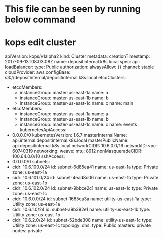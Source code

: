 # This file can be seen by running below command

# kops edit cluster


apiVersion: kops/v1alpha2
kind: Cluster
metadata:
  creationTimestamp: 2017-09-13T08:03:08Z
  name: depositinternal.k8s.local
spec:
  api:
    loadBalancer:
      type: Public
  authorization:
    alwaysAllow: {}
  channel: stable
  cloudProvider: aws
  configBase: s3://depositinternal/depositinternal.k8s.local
  etcdClusters:
  - etcdMembers:
    - instanceGroup: master-us-east-1a
      name: a
    - instanceGroup: master-us-east-1b
      name: b
    - instanceGroup: master-us-east-1c
      name: c
    name: main
  - etcdMembers:
    - instanceGroup: master-us-east-1a
      name: a
    - instanceGroup: master-us-east-1b
      name: b
    - instanceGroup: master-us-east-1c
      name: c
    name: events
  kubernetesApiAccess:
  - 0.0.0.0/0
  kubernetesVersion: 1.6.7
  masterInternalName: api.internal.depositinternal.k8s.local
  masterPublicName: api.depositinternal.k8s.local
  networkCIDR: 10.6.0.0/16
  networkID: vpc-60740319
  networking:
    weave:
      mtu: 8912
  nonMasqueradeCIDR: 100.64.0.0/10
  sshAccess:
  - 0.0.0.0/0
  subnets:
  - cidr: 10.6.100.0/24
    id: subnet-6d85ea41
    name: us-east-1a
    type: Private
    zone: us-east-1a
  - cidr: 10.6.101.0/24
    id: subnet-4ead8c06
    name: us-east-1b
    type: Private
    zone: us-east-1b
  - cidr: 10.6.102.0/24
    id: subnet-9bbce2c1
    name: us-east-1c
    type: Private
    zone: us-east-1c
  - cidr: 10.6.0.0/24
    id: subnet-1685ea3a
    name: utility-us-east-1a
    type: Utility
    zone: us-east-1a
  - cidr: 10.6.1.0/24
    id: subnet-a9b392e1
    name: utility-us-east-1b
    type: Utility
    zone: us-east-1b
  - cidr: 10.6.2.0/24
    id: subnet-52bde308
    name: utility-us-east-1c
    type: Utility
    zone: us-east-1c
  topology:
    dns:
      type: Public
    masters: private
    nodes: private

